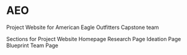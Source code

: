 # AEO
Project Website for American Eagle Outfitters Capstone team

Sections for Project Website
Homepage
Research Page
Ideation Page
Blueprint
Team Page